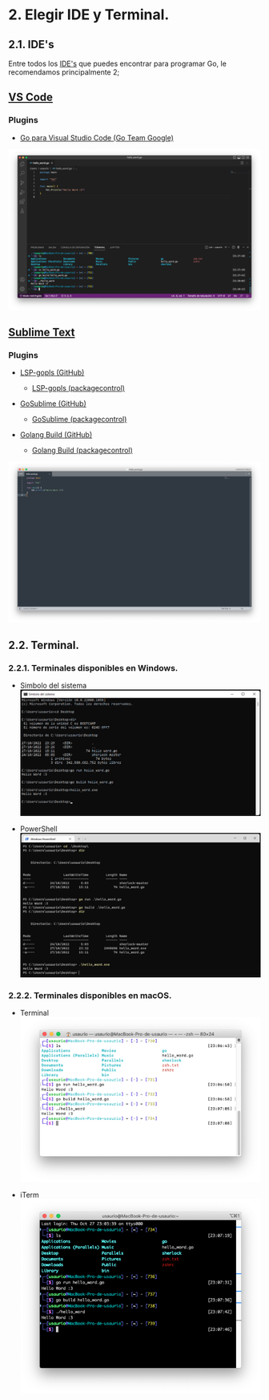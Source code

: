 
# 2. Elegir IDE y Terminal.

## 2.1. IDE's

Entre todos los [IDE's](https://github.com/golang/go/wiki/IDEsAndTextEditorPlugins) que puedes encontrar para programar Go, le recomendamos principalmente 2;

## [VS Code](https://code.visualstudio.com/download)
### Plugins
- [Go para Visual Studio Code (Go Team Google)](https://marketplace.visualstudio.com/items?itemName=golang.go)

![VSCode Hello Work](Imagenes/VS%20Code.png)

## [Sublime Text](https://www.sublimetext.com/download)

### Plugins
- [LSP-gopls (GitHub)](https://github.com/sublimelsp/LSP-gopls)
    - [LSP-gopls (packagecontrol)](https://packagecontrol.io/packages/LSP-gopls)

- [GoSublime (GitHub)](https://github.com/DisposaBoy/GoSublime)
    - [GoSublime (packagecontrol)](https://packagecontrol.io/packages/GoSublime)

- [Golang Build (GitHub)](https://github.com/golang/sublime-build)
    - [Golang Build (packagecontrol)](https://packagecontrol.io/packages/Golang%20Build)

![Sublime Text Hello Work](Imagenes/Sublime%20Text%20Hello%20Work.png)

## 2.2. Terminal.

### 2.2.1. Terminales disponibles en Windows.
- Simbolo del sistema
![Simbolo del sistema](Imagenes/Simbolo%20del%20sistema.png)

- PowerShell
![PowerShell](Imagenes/PowerShell.png)

### 2.2.2. Terminales disponibles en macOS.
- Terminal
![Terminal](Imagenes/Terminal.png)

- iTerm
![iTerm](Imagenes/iTerm.png)
